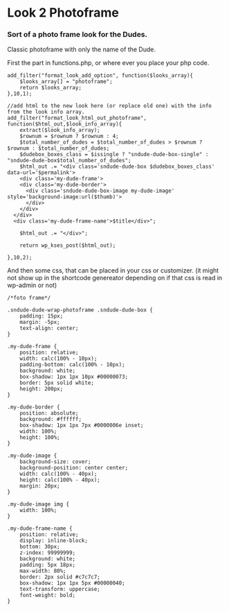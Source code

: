 # Look 2 Photoframe
### Sort of a photo frame look for the Dudes.

Classic photoframe with only the name of the Dude.

First the part in functions.php, or where ever you place your php code. 

```
add_filter("format_look_add_option", function($looks_array){
    $looks_array[] = "photoframe";
    return $looks_array;
},10,1);

//add html to the new look here (or replace old one) with the info from the look info array.
add_filter("format_look_html_out_photoframe", function($html_out,$look_info_array){
    extract($look_info_array);
    $rownum = $rownum ? $rownum : 4;
    $total_number_of_dudes = $total_number_of_dudes > $rownum ? $rownum : $total_number_of_dudes;
    $dudebox_boxes_class = $issingle ? "sndude-dude-box-single" : "sndude-dude-box$total_number_of_dudes";
    $html_out .= "<div class='sndude-dude-box $dudebox_boxes_class' data-url='$permalink'>
    <div class='my-dude-frame'>
    <div class='my-dude-border'>
      <div class='sndude-dude-box-image my-dude-image' style='background-image:url($thumb)'>
      </div>
    </div>
  </div>
  <div class='my-dude-frame-name'>$title</div>";

    $html_out .= "</div>";

    return wp_kses_post($html_out);

},10,2);
```
And then some css, that can be placed in your css or customizer. (it might not show up in the shortcode genereator depending on if that css is read in wp-admin or not)
```
/*foto frame*/

.sndude-dude-wrap-photoframe .sndude-dude-box {
    padding: 15px;
    margin: -5px;
    text-align: center;
}

.my-dude-frame {
    position: relative;
    width: calc(100% - 10px);
    padding-bottom: calc(100% - 10px);
    background: white;
    box-shadow: 1px 1px 10px #00000073;
    border: 5px solid white;
    height: 200px;
}

.my-dude-border {
    position: absolute;
    background: #ffffff;
    box-shadow: 1px 1px 7px #0000006e inset;
    width: 100%;
    height: 100%;
}

.my-dude-image {
    background-size: cover;
    background-position: center center;
    width: calc(100% - 40px);
    height: calc(100% - 40px);
    margin: 20px;
}

.my-dude-image img {
    width: 100%;
}

.my-dude-frame-name {
    position: relative;
    display: inline-block;
    bottom: 30px;
    z-index: 99999999;
    background: white;
    padding: 5px 18px;
    max-width: 80%;
    border: 2px solid #c7c7c7;
    box-shadow: 1px 1px 5px #00000040;
    text-transform: uppercase;
    font-weight: bold;
}
```
